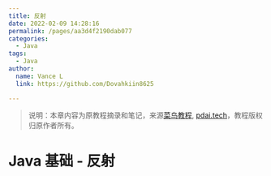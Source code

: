 ```yaml
---
title: 反射
date: 2022-02-09 14:28:16
permalink: /pages/aa3d4f2190dab077
categories:
  - Java
tags:
  - Java
author:
  name: Vance L
  link: https://github.com/Dovahkiin8625

---
```


> 说明：本章内容为原教程摘录和笔记，来源[菜鸟教程](https://www.runoob.com), [pdai.tech](https://www.pdai.tech/)，教程版权归原作者所有。

# Java 基础 - 反射

